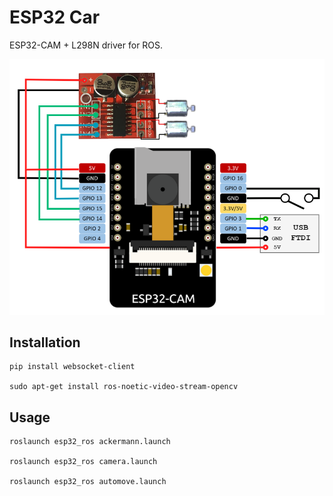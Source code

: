 # ESP32 Car

ESP32-CAM + L298N driver for ROS.

![Wiring Diagram](schematic.png)

## Installation

```
pip install websocket-client

sudo apt-get install ros-noetic-video-stream-opencv
```

## Usage


```
roslaunch esp32_ros ackermann.launch

roslaunch esp32_ros camera.launch

roslaunch esp32_ros automove.launch
```
